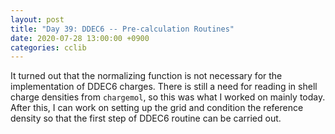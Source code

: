 ```yaml
---
layout: post
title: "Day 39: DDEC6 -- Pre-calculation Routines"
date: 2020-07-28 13:00:00 +0900
categories: cclib
---
```


It turned out that the normalizing function is not necessary for the implementation of DDEC6 charges. There is still a need for reading in shell charge densities from `chargemol`, so this was what I worked on mainly today. After this, I can work on setting up the grid and condition the reference density so that the first step of DDEC6 routine can be carried out.

